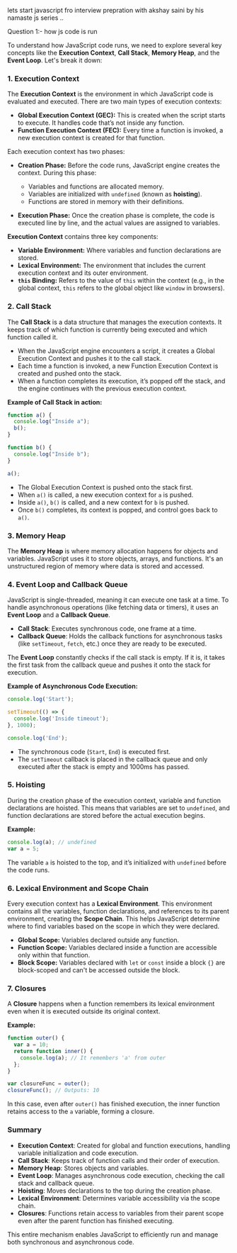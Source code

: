 lets start javascript fro interview prepration with akshay saini by his namaste js series ..

Question 1:- how js code is run  


To understand how JavaScript code runs, we need to explore several key concepts like the **Execution Context**, **Call Stack**, **Memory Heap**, and the **Event Loop**. Let's break it down:

### 1. **Execution Context**
   The **Execution Context** is the environment in which JavaScript code is evaluated and executed. There are two main types of execution contexts:
   - **Global Execution Context (GEC):** This is created when the script starts to execute. It handles code that’s not inside any function.
   - **Function Execution Context (FEC):** Every time a function is invoked, a new execution context is created for that function.

   Each execution context has two phases:
   - **Creation Phase:** Before the code runs, JavaScript engine creates the context. During this phase:
     - Variables and functions are allocated memory.
     - Variables are initialized with `undefined` (known as **hoisting**).
     - Functions are stored in memory with their definitions.
   
   - **Execution Phase:** Once the creation phase is complete, the code is executed line by line, and the actual values are assigned to variables.

   **Execution Context** contains three key components:
   - **Variable Environment:** Where variables and function declarations are stored.
   - **Lexical Environment:** The environment that includes the current execution context and its outer environment.
   - **`this` Binding:** Refers to the value of `this` within the context (e.g., in the global context, `this` refers to the global object like `window` in browsers).

### 2. **Call Stack**
   The **Call Stack** is a data structure that manages the execution contexts. It keeps track of which function is currently being executed and which function called it.

   - When the JavaScript engine encounters a script, it creates a Global Execution Context and pushes it to the call stack.
   - Each time a function is invoked, a new Function Execution Context is created and pushed onto the stack.
   - When a function completes its execution, it’s popped off the stack, and the engine continues with the previous execution context.

   **Example of Call Stack in action:**
   ```js
   function a() {
     console.log("Inside a");
     b();
   }
   
   function b() {
     console.log("Inside b");
   }
   
   a();
   ```
   - The Global Execution Context is pushed onto the stack first.
   - When `a()` is called, a new execution context for `a` is pushed.
   - Inside `a()`, `b()` is called, and a new context for `b` is pushed.
   - Once `b()` completes, its context is popped, and control goes back to `a()`.

### 3. **Memory Heap**
   The **Memory Heap** is where memory allocation happens for objects and variables. JavaScript uses it to store objects, arrays, and functions. It's an unstructured region of memory where data is stored and accessed.

### 4. **Event Loop and Callback Queue**
   JavaScript is single-threaded, meaning it can execute one task at a time. To handle asynchronous operations (like fetching data or timers), it uses an **Event Loop** and a **Callback Queue**.

   - **Call Stack**: Executes synchronous code, one frame at a time.
   - **Callback Queue**: Holds the callback functions for asynchronous tasks (like `setTimeout`, `fetch`, etc.) once they are ready to be executed.

   The **Event Loop** constantly checks if the call stack is empty. If it is, it takes the first task from the callback queue and pushes it onto the stack for execution.

   **Example of Asynchronous Code Execution:**
   ```js
   console.log('Start');

   setTimeout(() => {
     console.log('Inside timeout');
   }, 1000);

   console.log('End');
   ```
   - The synchronous code (`Start`, `End`) is executed first.
   - The `setTimeout` callback is placed in the callback queue and only executed after the stack is empty and 1000ms has passed.

### 5. **Hoisting**
   During the creation phase of the execution context, variable and function declarations are hoisted. This means that variables are set to `undefined`, and function declarations are stored before the actual execution begins.

   **Example:**
   ```js
   console.log(a); // undefined
   var a = 5;
   ```
   The variable `a` is hoisted to the top, and it’s initialized with `undefined` before the code runs.

### 6. **Lexical Environment and Scope Chain**
   Every execution context has a **Lexical Environment**. This environment contains all the variables, function declarations, and references to its parent environment, creating the **Scope Chain**. This helps JavaScript determine where to find variables based on the scope in which they were declared.

   - **Global Scope:** Variables declared outside any function.
   - **Function Scope:** Variables declared inside a function are accessible only within that function.
   - **Block Scope:** Variables declared with `let` or `const` inside a block `{}` are block-scoped and can't be accessed outside the block.

### 7. **Closures**
   A **Closure** happens when a function remembers its lexical environment even when it is executed outside its original context.

   **Example:**
   ```js
   function outer() {
     var a = 10;
     return function inner() {
       console.log(a); // It remembers 'a' from outer
     };
   }

   var closureFunc = outer();
   closureFunc(); // Outputs: 10
   ```

   In this case, even after `outer()` has finished execution, the inner function retains access to the `a` variable, forming a closure.

### Summary
- **Execution Context**: Created for global and function executions, handling variable initialization and code execution.
- **Call Stack**: Keeps track of function calls and their order of execution.
- **Memory Heap**: Stores objects and variables.
- **Event Loop**: Manages asynchronous code execution, checking the call stack and callback queue.
- **Hoisting**: Moves declarations to the top during the creation phase.
- **Lexical Environment**: Determines variable accessibility via the scope chain.
- **Closures**: Functions retain access to variables from their parent scope even after the parent function has finished executing.

This entire mechanism enables JavaScript to efficiently run and manage both synchronous and asynchronous code.